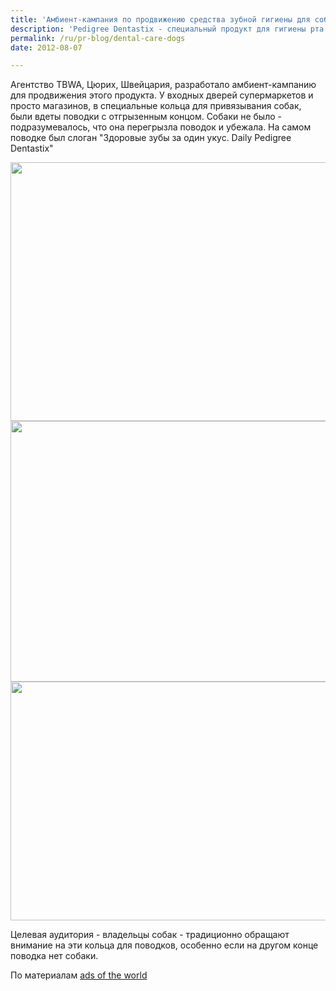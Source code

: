 ```yaml
---
title: 'Амбиент-кампания по продвижению средства зубной гигиены для собак'
description: 'Pedigree Dentastix - специальный продукт для гигиены рта у собак. Когда собаки его жуют, они одновременно чистят зубы и укрепляют эмаль.'
permalink: /ru/pr-blog/dental-care-dogs
date: 2012-08-07

---
```


Агентство TBWA, Цюрих, Швейцария, разработало амбиент-кампанию для продвижения этого продукта. У входных дверей супермаркетов и просто магазинов, в специальные кольца для привязывания собак, были вдеты поводки с отгрызенным концом. Собаки не было - подразумевалось, что она перегрызла поводок и убежала. На самом поводке был  слоган "Здоровые зубы за один укус. Daily Pedigree Dentastix"

<img src="{{ site.assets }}/upload/sobaki1.jpg" alt="" class="post__img" width="580" height="414">

<img src="{{ site.assets }}/upload/sobaki2.jpg" alt="" class="post__img" width="580" height="417">

<img src="{{ site.assets }}/upload/sobaki3.jpg" alt="" class="post__img" width="558" height="382">

Целевая аудитория -  владельцы собак - традиционно обращают внимание на эти кольца для поводков, особенно если на другом конце поводка нет собаки.

По материалам <a href="http://adsoftheworld.com/">ads of the world</a>

